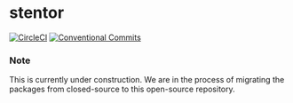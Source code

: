 # stentor

[![CircleCI](https://circleci.com/gh/stentorium/stentor/tree/master.svg?style=svg)](https://circleci.com/gh/stentorium/stentor/tree/master) [![Conventional Commits](https://img.shields.io/badge/Conventional%20Commits-1.0.0-yellow.svg)](https://conventionalcommits.org)

### Note

This is currently under construction. We are in the process of migrating the packages from closed-source to this open-source repository.
